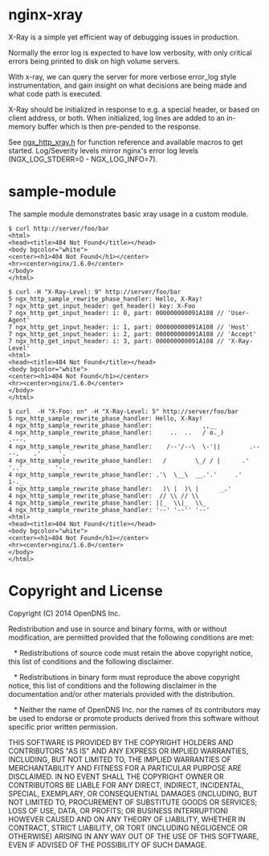 # nginx-xray

X-Ray is a simple yet efficient way of debugging issues in production.

Normally the error log is expected to have low verbosity, with only
critical errors being printed to disk on high volume servers.

With x-ray, we can query the server for more verbose error_log style
instrumentation, and gain insight on what decisions are being made and what
code path is executed.

X-Ray should be initialized in response to e.g. a special header,
or based on client address, or both. When initialized, log lines
are added to an in-memory buffer which is then pre-pended to the
response.

See [ngx_http_xray.h](nginx-xray/ngx_http_xray.h) for function reference
and available macros to get started.
Log/Severity levels mirror nginx's error log levels (NGX_LOG_STDERR=0 - NGX_LOG_INFO=7).

# sample-module

The sample module demonstrates basic xray usage in a custom module.


    $ curl http://server/foo/bar
    <html>
    <head><title>404 Not Found</title></head>
    <body bgcolor="white">
    <center><h1>404 Not Found</h1></center>
    <hr><center>nginx/1.6.0</center>
    </body>
    </html>

    $ curl -H "X-Ray-Level: 9" http://server/foo/bar
    5 ngx_http_sample_rewrite_phase_handler: Hello, X-Ray!
    7 ngx_http_get_input_header: get_header() key: X-Foo
    7 ngx_http_get_input_header: i: 0, part: 000000000091A108 // 'User-Agent'
    7 ngx_http_get_input_header: i: 1, part: 000000000091A108 // 'Host'
    7 ngx_http_get_input_header: i: 2, part: 000000000091A108 // 'Accept'
    7 ngx_http_get_input_header: i: 3, part: 000000000091A108 // 'X-Ray-Level'
    <html>
    <head><title>404 Not Found</title></head>
    <body bgcolor="white">
    <center><h1>404 Not Found</h1></center>
    <hr><center>nginx/1.6.0</center>
    </body>
    </html>

    $ curl  -H "X-Foo: on" -H "X-Ray-Level: 5" http://server/foo/bar
    5 ngx_http_sample_rewrite_phase_handler: Hello, X-Ray!
    4 ngx_http_sample_rewrite_phase_handler:              ,,__
    4 ngx_http_sample_rewrite_phase_handler:     ..  ..   / o._)                   .---.
    4 ngx_http_sample_rewrite_phase_handler:    /--'/--\  \-'||        .----.    .'     '.
    4 ngx_http_sample_rewrite_phase_handler:   /        \_/ / |      .'      '..'         '-.
    4 ngx_http_sample_rewrite_phase_handler: .'\  \__\  __.'.'     .'          ì-._
    4 ngx_http_sample_rewrite_phase_handler:   )\ |  )\ |      _.'
    4 ngx_http_sample_rewrite_phase_handler:  // \\ // \\
    4 ngx_http_sample_rewrite_phase_handler: ||_  \\|_  \\_
    4 ngx_http_sample_rewrite_phase_handler: '--' '--'' '--'
    <html>
    <head><title>404 Not Found</title></head>
    <body bgcolor="white">
    <center><h1>404 Not Found</h1></center>
    <hr><center>nginx/1.6.0</center>
    </body>
    </html>

# Copyright and License

Copyright (C) 2014 OpenDNS Inc.

Redistribution and use in source and binary forms, with or without
modification, are permitted provided that the following conditions are
met:

  * Redistributions of source code must retain the above copyright
notice, this list of conditions and the following disclaimer.

  * Redistributions in binary form must reproduce the above
copyright notice, this list of conditions and the following disclaimer
in the documentation and/or other materials provided with the
distribution.

  * Neither the name of OpenDNS Inc. nor the names of its
contributors may be used to endorse or promote products derived from
this software without specific prior written permission.

THIS SOFTWARE IS PROVIDED BY THE COPYRIGHT HOLDERS AND CONTRIBUTORS
"AS IS" AND ANY EXPRESS OR IMPLIED WARRANTIES, INCLUDING, BUT NOT
LIMITED TO, THE IMPLIED WARRANTIES OF MERCHANTABILITY AND FITNESS FOR
A PARTICULAR PURPOSE ARE DISCLAIMED. IN NO EVENT SHALL THE COPYRIGHT
OWNER OR CONTRIBUTORS BE LIABLE FOR ANY DIRECT, INDIRECT, INCIDENTAL,
SPECIAL, EXEMPLARY, OR CONSEQUENTIAL DAMAGES (INCLUDING, BUT NOT
LIMITED TO, PROCUREMENT OF SUBSTITUTE GOODS OR SERVICES; LOSS OF USE,
DATA, OR PROFITS; OR BUSINESS INTERRUPTION) HOWEVER CAUSED AND ON ANY
THEORY OF LIABILITY, WHETHER IN CONTRACT, STRICT LIABILITY, OR TORT
(INCLUDING NEGLIGENCE OR OTHERWISE) ARISING IN ANY WAY OUT OF THE USE
OF THIS SOFTWARE, EVEN IF ADVISED OF THE POSSIBILITY OF SUCH DAMAGE.
